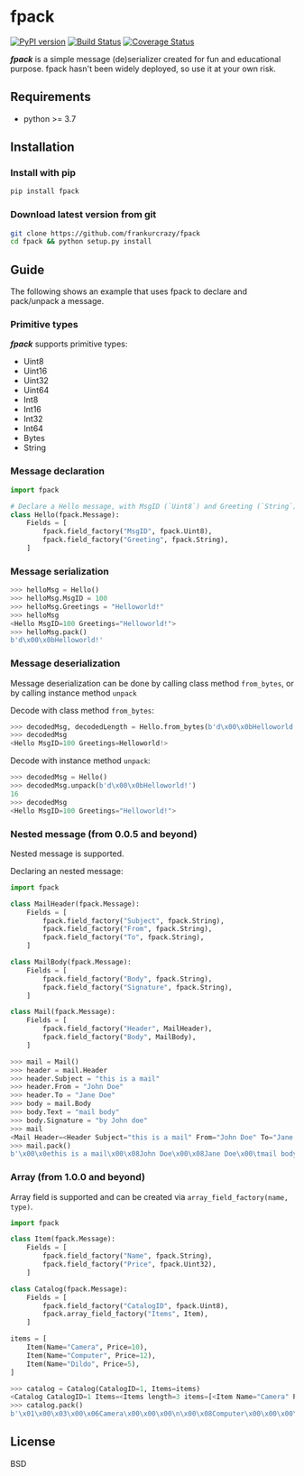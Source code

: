 # fpack

[![PyPI version](https://badge.fury.io/py/fpack.svg?kill_cache=1)](https://badge.fury.io/py/fpack)
[![Build Status](https://travis-ci.com/frankurcrazy/fpack.svg?branch=master&kill_cached=1)](https://travis-ci.com/frankurcrazy/fpack)
[![Coverage Status](https://coveralls.io/repos/github/frankurcrazy/fpack/badge.svg?branch=master&kill_cache=1)](https://coveralls.io/github/frankurcrazy/fpack?branch=master)

***fpack*** is a simple message (de)serializer created for fun and educational purpose.
fpack hasn't been widely deployed, so use it at your own risk.

## Requirements
 - python >= 3.7

## Installation
### Install with pip
```bash
pip install fpack
```

### Download latest version from git
```bash
git clone https://github.com/frankurcrazy/fpack
cd fpack && python setup.py install
```

## Guide
The following shows an example that uses fpack to declare and pack/unpack a message.

### Primitive types
***fpack*** supports primitive types:
 - Uint8
 - Uint16
 - Uint32
 - Uint64
 - Int8
 - Int16
 - Int32
 - Int64
 - Bytes
 - String

### Message declaration
```python
import fpack

# Declare a Hello message, with MsgID (`Uint8`) and Greeting (`String`) field.
class Hello(fpack.Message):
    Fields = [
        fpack.field_factory("MsgID", fpack.Uint8),
        fpack.field_factory("Greeting", fpack.String),
    ]
```

### Message serialization
```python
>>> helloMsg = Hello()
>>> helloMsg.MsgID = 100
>>> helloMsg.Greetings = "Helloworld!"
>>> helloMsg
<Hello MsgID=100 Greetings="Helloworld!">
>>> helloMsg.pack()
b'd\x00\x0bHelloworld!'
```

### Message deserialization
Message deserialization can be done by calling class method `from_bytes`, or by calling instance method `unpack`

Decode with class method `from_bytes`:
```python
>>> decodedMsg, decodedLength = Hello.from_bytes(b'd\x00\x0bHelloworld!')   # using the byte-stream from previous example
>>> decodedMsg
<Hello MsgID=100 Greetings=Helloworld!>
```

Decode with instance method `unpack`:
```python
>>> decodedMsg = Hello()
>>> decodedMsg.unpack(b'd\x00\x0bHelloworld!')
16
>>> decodedMsg
<Hello MsgID=100 Greetings="Helloworld!">
```

### Nested message (from 0.0.5 and beyond)
Nested message is supported.

Declaring an nested message:
```python
import fpack

class MailHeader(fpack.Message):
    Fields = [
        fpack.field_factory("Subject", fpack.String),
        fpack.field_factory("From", fpack.String),
        fpack.field_factory("To", fpack.String),
    ]

class MailBody(fpack.Message):
    Fields = [
        fpack.field_factory("Body", fpack.String),
        fpack.field_factory("Signature", fpack.String),
    ]

class Mail(fpack.Message):
    Fields = [
        fpack.field_factory("Header", MailHeader),
        fpack.field_factory("Body", MailBody),
    ]

>>> mail = Mail()
>>> header = mail.Header
>>> header.Subject = "this is a mail"
>>> header.From = "John Doe"
>>> header.To = "Jane Doe"
>>> body = mail.Body
>>> body.Text = "mail body"
>>> body.Signature = "by John doe"
>>> mail
<Mail Header=<Header Subject="this is a mail" From="John Doe" To="Jane Doe"> Body=<Body Text="mail body" Signature="by John doe">>
>>> mail.pack()
b'\x00\x0ethis is a mail\x00\x08John Doe\x00\x08Jane Doe\x00\tmail body\x00\x0bby John doe'
```

### Array (from 1.0.0 and beyond)
Array field is supported and can be created via ```array_field_factory(name, type)```.

```python
import fpack

class Item(fpack.Message):
    Fields = [
        fpack.field_factory("Name", fpack.String),
        fpack.field_factory("Price", fpack.Uint32),
    ]

class Catalog(fpack.Message):
    Fields = [
        fpack.field_factory("CatalogID", fpack.Uint8),
        fpack.array_field_factory("Items", Item),
    ]

items = [
    Item(Name="Camera", Price=10),
    Item(Name="Computer", Price=12),
    Item(Name="Dildo", Price=5),
]

>>> catalog = Catalog(CatalogID=1, Items=items)
<Catalog CatalogID=1 Items=<Items length=3 items=[<Item Name="Camera" Price=10>,<Item Name="Computer" Price=12>,<Item Name="Dildo" Price=5>]>>
>>> catalog.pack()
b'\x01\x00\x03\x00\x06Camera\x00\x00\x00\n\x00\x08Computer\x00\x00\x00\x0c\x00\x05Dildo\x00\x00\x00\x05'
```

## License
BSD
